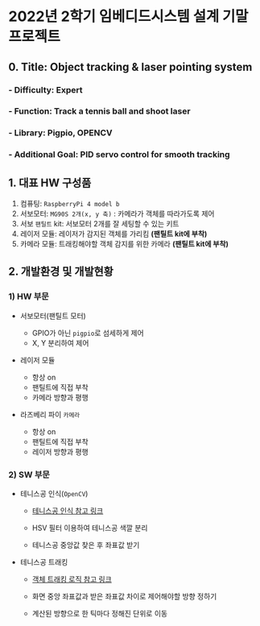 # 2022년 2학기 임베디드시스템 설계 기말 프로젝트

## 0. Title: Object tracking & laser pointing system

### - Difficulty: Expert

### - Function: Track a tennis ball and shoot laser

### - Library: Pigpio, OPENCV

### - Additional Goal: PID servo control for smooth tracking

## 1. 대표 HW 구성품

1) 컴퓨팅: `RaspberryPi 4 model b`
2) 서보모터: `MG90S 2개(x, y 축)` : 카메라가 객체를 따라가도록 제어
3) 서보 `팬틸트` kit: 서보모터 2개를 잘 세팅할 수 있는 키트
4) 레이저 모듈: 레이저가 감지된 객체를 가리킴 **(팬틸트 kit에 부착)**
5) 카메라 모듈: 트래킹해야할 객체 감지를 위한 카메라 **(팬틸트 kit에 부착)**

## 2. 개발환경 및 개발현황

### 1) HW 부문

- 서보모터(팬틸트 모터)

  - GPIO가 아닌 `pigpio`로 섬세하게 제어
  - X, Y 분리하여 제어

- 레이저 모듈

  - 항상 on
  - 팬틸트에 직접 부착
  - 카메라 방향과 평행
  
- 라즈베리 파이 `카메라`

  - 항상 on
  - 팬틸트에 직접 부착
  - 레이저 방향과 평행

### 2) SW 부문

- 테니스공 인식(`OpenCV`)

  - [테니스공 인식 참고 링크](https://pyimagesearch.com/2015/09/14/ball-tracking-with-opencv/)

  - HSV 필터 이용하여 테니스공 색깔 분리
  
  - 테니스공 중앙값 찾은 후 좌표값 받기

- 테니스공 트래킹
  - [객체 트래킹 로직 참고 링크](https://www.hackster.io/shubhamsantosh99/face-tracker-using-opencv-and-arduino-55412e)

  - 화면 중앙 좌표값과 받은 좌표값 차이로 제어해야할 방향 정하기

  - 계산된 방향으로 한 틱마다 정해진 단위로 이동
